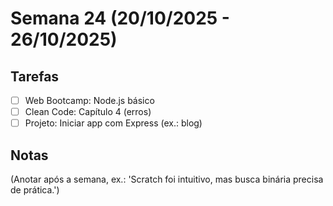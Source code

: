 # Semana 24 (20/10/2025 - 26/10/2025)

## Tarefas
- [ ] Web Bootcamp: Node.js básico
- [ ] Clean Code: Capítulo 4 (erros)
- [ ] Projeto: Iniciar app com Express (ex.: blog)

## Notas
(Anotar após a semana, ex.: 'Scratch foi intuitivo, mas busca binária precisa de prática.')
